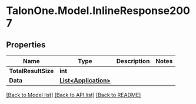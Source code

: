 # TalonOne.Model.InlineResponse2007
## Properties

Name | Type | Description | Notes
------------ | ------------- | ------------- | -------------
**TotalResultSize** | **int** |  | 
**Data** | [**List&lt;Application&gt;**](Application.md) |  | 

[[Back to Model list]](../README.md#documentation-for-models) [[Back to API list]](../README.md#documentation-for-api-endpoints) [[Back to README]](../README.md)


